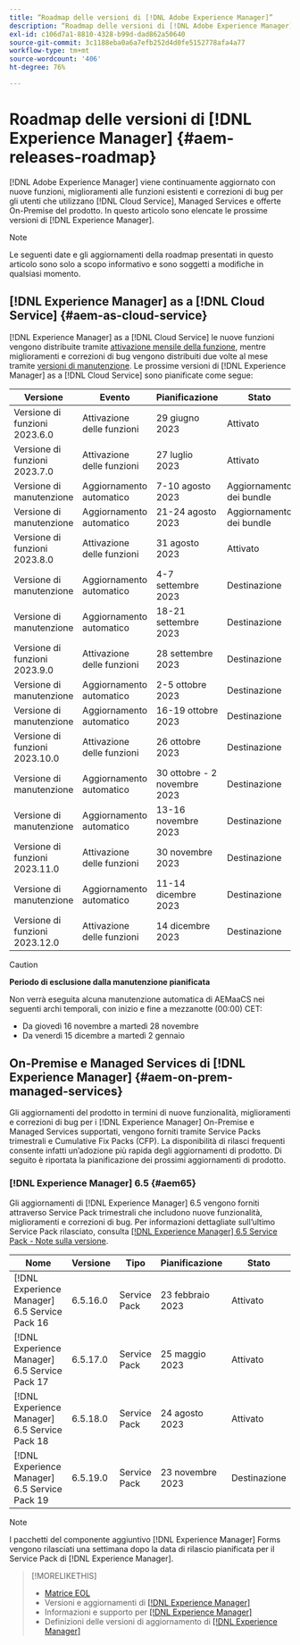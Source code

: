```yaml
---
title: “Roadmap delle versioni di [!DNL Adobe Experience Manager]”
description: “Roadmap delle versioni di [!DNL Adobe Experience Manager]”
exl-id: c106d7a1-8810-4328-b99d-dad862a50640
source-git-commit: 3c1188eba0a6a7efb252d4d0fe5152778afa4a77
workflow-type: tm+mt
source-wordcount: '406'
ht-degree: 76%

---
```


# Roadmap delle versioni di [!DNL Experience Manager] {#aem-releases-roadmap}

[!DNL Adobe Experience Manager] viene continuamente aggiornato con nuove funzioni, miglioramenti alle funzioni esistenti e correzioni di bug per gli utenti che utilizzano [!DNL Cloud Service], Managed Services e offerte On-Premise del prodotto. In questo articolo sono elencate le prossime versioni di [!DNL Experience Manager].

>[!NOTE]
>
>Le seguenti date e gli aggiornamenti della roadmap presentati in questo articolo sono solo a scopo informativo e sono soggetti a modifiche in qualsiasi momento.

## [!DNL Experience Manager] as a [!DNL Cloud Service] {#aem-as-cloud-service}

[!DNL Experience Manager] as a [!DNL Cloud Service] le nuove funzioni vengono distribuite tramite [attivazione mensile della funzione](https://experienceleague.adobe.com/docs/experience-manager-cloud-service/content/release-notes/release-notes/release-notes-current.html?lang=it), mentre miglioramenti e correzioni di bug vengono distribuiti due volte al mese tramite [versioni di manutenzione](https://experienceleague.adobe.com/docs/experience-manager-cloud-service/content/release-notes/maintenance/latest.html?lang=it).
Le prossime versioni di [!DNL Experience Manager] as a [!DNL Cloud Service] sono pianificate come segue:

| Versione | Evento | Pianificazione | Stato |
|---|---|---|---|
| Versione di funzioni 2023.6.0 | Attivazione delle funzioni | 29 giugno 2023 | Attivato |
| Versione di funzioni 2023.7.0 | Attivazione delle funzioni | 27 luglio 2023 | Attivato |
| Versione di manutenzione | Aggiornamento automatico | 7-10 agosto 2023 | Aggiornamento dei bundle   |
| Versione di manutenzione | Aggiornamento automatico | 21-24 agosto 2023 | Aggiornamento dei bundle   |
| Versione di funzioni 2023.8.0 | Attivazione delle funzioni | 31 agosto 2023 | Attivato |
| Versione di manutenzione | Aggiornamento automatico | 4-7 settembre 2023 | Destinazione |
| Versione di manutenzione | Aggiornamento automatico | 18-21 settembre 2023 | Destinazione |
| Versione di funzioni 2023.9.0 | Attivazione delle funzioni | 28 settembre 2023 | Destinazione |
| Versione di manutenzione | Aggiornamento automatico | 2-5 ottobre 2023 | Destinazione |
| Versione di manutenzione | Aggiornamento automatico | 16-19 ottobre 2023 | Destinazione |
| Versione di funzioni 2023.10.0 | Attivazione delle funzioni | 26 ottobre 2023 | Destinazione |
| Versione di manutenzione | Aggiornamento automatico | 30 ottobre - 2 novembre 2023 | Destinazione |
| Versione di manutenzione | Aggiornamento automatico | 13-16 novembre 2023 | Destinazione |
| Versione di funzioni 2023.11.0 | Attivazione delle funzioni | 30 novembre 2023 | Destinazione |
| Versione di manutenzione | Aggiornamento automatico | 11-14 dicembre 2023 | Destinazione |
| Versione di funzioni 2023.12.0 | Attivazione delle funzioni | 14 dicembre 2023 | Destinazione |

>[!CAUTION]
>
>**Periodo di esclusione dalla manutenzione pianificata**
>
> Non verrà eseguita alcuna manutenzione automatica di AEMaaCS nei seguenti archi temporali, con inizio e fine a mezzanotte (00:00) CET:
>
>* Da giovedì 16 novembre a martedì 28 novembre
>* Da venerdì 15 dicembre a martedì 2 gennaio

## On-Premise e Managed Services di [!DNL Experience Manager] {#aem-on-prem-managed-services}

Gli aggiornamenti del prodotto in termini di nuove funzionalità, miglioramenti e correzioni di bug per i [!DNL Experience Manager] On-Premise e Managed Services supportati, vengono forniti tramite Service Packs trimestrali e Cumulative Fix Packs (CFP). La disponibilità di rilasci frequenti consente infatti un’adozione più rapida degli aggiornamenti di prodotto. Di seguito è riportata la pianificazione dei prossimi aggiornamenti di prodotto.

### [!DNL Experience Manager] 6.5 {#aem65}

Gli aggiornamenti di [!DNL Experience Manager] 6.5 vengono forniti attraverso Service Pack trimestrali che includono nuove funzionalità, miglioramenti e correzioni di bug. Per informazioni dettagliate sull’ultimo Service Pack rilasciato, consulta [[!DNL Experience Manager] 6.5 Service Pack - Note sulla versione](https://experienceleague.adobe.com/docs/experience-manager-65/release-notes/release-notes.html?lang=it).

| Nome | Versione | Tipo | Pianificazione | Stato |
|---|---|---|---|---|
| [!DNL Experience Manager] 6.5 Service Pack 16 | 6.5.16.0 | Service Pack | 23 febbraio 2023 | Attivato |
| [!DNL Experience Manager] 6.5 Service Pack 17 | 6.5.17.0 | Service Pack | 25 maggio 2023 | Attivato |
| [!DNL Experience Manager] 6.5 Service Pack 18 | 6.5.18.0 | Service Pack | 24 agosto 2023 | Attivato |
| [!DNL Experience Manager] 6.5 Service Pack 19 | 6.5.19.0 | Service Pack | 23 novembre 2023 | Destinazione |

>[!NOTE]
>
>I pacchetti del componente aggiuntivo [!DNL Experience Manager] Forms vengono rilasciati una settimana dopo la data di rilascio pianificata per il Service Pack di [!DNL Experience Manager].

>[!MORELIKETHIS]
>
>* [Matrice EOL](https://helpx.adobe.com/it/support/programs/eol-matrix.html)
>* Versioni e aggiornamenti di [[!DNL Experience Manager] ](https://experienceleague.adobe.com/docs/experience-manager-release-information/aem-release-updates/aem-releases-updates.html?lang=it)
>* Informazioni e supporto per [[!DNL Experience Manager] ](https://experienceleague.adobe.com/docs/experience-manager-cloud-service.html?lang=it)
>* Definizioni delle versioni di aggiornamento di [[!DNL Experience Manager] ](/help/using/update-release-vehicle-definitions.md)
